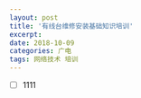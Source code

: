 ```yaml
---
layout: post
title: '有线台维修安装基础知识培训'
excerpt:
date: 2018-10-09
categories: 广电
tags: 网络技术 培训
---
```




 

- [ ] 1111